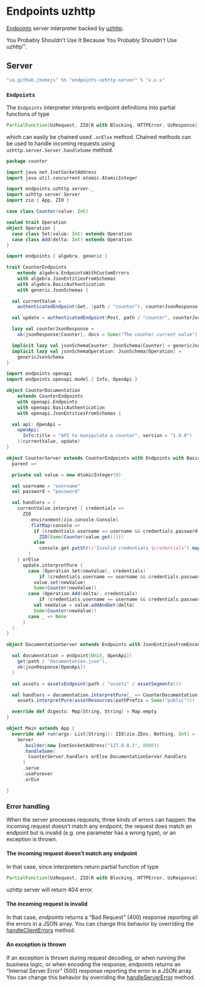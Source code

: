 # Endpoints uzhttp 

[Endpoints](https://github.com/julienrf/endpoints) server interpreter backed by [uzhttp](https://github.com/polynote/uzhttp).

You Probably Shouldn't Use It Because You Probably Shouldn't Use uzhttp™.
## Server

~~~ scala
"io.github.jkobejs" %% "endpoints-uzhttp-server" % "x.x.x"
~~~

### `Endpoints`

The `Endpoints` interpreter interprets endpoint definitions into partial functions of type
```scala
PartialFunction[UzRequest, ZIO[R with Blocking, HTTPError, UzResponse]]
```
which can easily be chained used `.orElse` method. Chained methods can be used to handle incoming requests using `uzhttp.server.Server.handleSome` method.



```scala
package counter

import java.net.InetSocketAddress
import java.util.concurrent.atomic.AtomicInteger

import endpoints.uzhttp.server._
import uzhttp.server.Server
import zio.{ App, ZIO }

case class Counter(value: Int)

sealed trait Operation
object Operation {
  case class Set(value: Int) extends Operation
  case class Add(delta: Int) extends Operation
}

import endpoints.{ algebra, generic }

trait CounterEndpoints
    extends algebra.EndpointsWithCustomErrors
    with algebra.JsonEntitiesFromSchemas
    with algebra.BasicAuthentication
    with generic.JsonSchemas {

  val currentValue =
    authenticatedEndpoint(Get, (path / "counter"), counterJsonResponse)

  val update = authenticatedEndpoint(Post, path / "counter", counterJsonResponse, jsonRequest[Operation])

  lazy val counterJsonResponse =
    ok(jsonResponse[Counter], docs = Some("The counter current value"))

  implicit lazy val jsonSchemaCounter: JsonSchema[Counter] = genericJsonSchema
  implicit lazy val jsonSchemaOperation: JsonSchema[Operation] =
    genericJsonSchema
}

import endpoints.openapi
import endpoints.openapi.model.{ Info, OpenApi }

object CounterDocumentation
    extends CounterEndpoints
    with openapi.Endpoints
    with openapi.BasicAuthentication
    with openapi.JsonEntitiesFromSchemas {

  val api: OpenApi =
    openApi(
      Info(title = "API to manipulate a counter", version = "1.0.0")
    )(currentValue, update)
}

object CounterServer extends CounterEndpoints with Endpoints with BasicAuthentication with JsonEntitiesFromSchemas {
  parent =>

  private val value = new AtomicInteger(0)

  val username = "username"
  val password = "password"

  val handlers = (
    currentValue.interpret { credentials =>
      ZIO
        .environment[zio.console.Console]
        .flatMap(console =>
          if (credentials.username == username && credentials.password == password)
            ZIO(Some(Counter(value.get())))
          else
            console.get.putStr(s"Invalid credentials $credentials").map(_ => None)
        )
    } orElse
      update.interpretPure {
        case (Operation.Set(newValue), credentials)
            if (credentials.username == username && credentials.password == password) =>
          value.set(newValue)
          Some(Counter(newValue))
        case (Operation.Add(delta), credentials)
            if (credentials.username == username && credentials.password == password) =>
          val newValue = value.addAndGet(delta)
          Some(Counter(newValue))
        case _ => None
      }
  )
}

object DocumentationServer extends Endpoints with JsonEntitiesFromEncodersAndDecoders with Assets {

  val documentation = endpoint[Unit, OpenApi](
    get(path / "documentation.json"),
    ok(jsonResponse[OpenApi])
  )

  val assets = assetsEndpoint(path / "assets" / assetSegments())

  val handlers = documentation.interpretPure(_ => CounterDocumentation.api) orElse
    assets.interpretPure(assetResources(pathPrefix = Some("public")))

  override def digests: Map[String, String] = Map.empty
}

object Main extends App {
  override def run(args: List[String]): ZIO[zio.ZEnv, Nothing, Int] =
    Server
      .builder(new InetSocketAddress("127.0.0.1", 8080))
      .handleSome(
        CounterServer.handlers orElse DocumentationServer.handlers
      )
      .serve
      .useForever
      .orDie

}
```

### Error handling

When the server processes requests, three kinds of errors can happen: the incoming request doesn’t match
any endpoint, the request does match an endpoint but is invalid (e.g. one parameter has a wrong type), or
an exception is thrown.

#### The incoming request doesn’t match any endpoint

In that case, since interpreters return partial function of type 
```scala
PartialFunction[UzRequest, ZIO[R with Blocking, HTTPError, UzResponse]]
```
uzhttp server will return 404 error.

#### The incoming request is invalid

In that case, *endpoints* returns a “Bad Request” (400) response reporting all the errors in a
JSON array. You can change this behavior by overriding the
[handleClientErrors](https://jkobejs.github.io/endpoints-uzhttp/latest/api/endpoints/uzhttp/server/EndpointsWithCustomErrors.html) method.

#### An exception is thrown

If an exception is thrown during request decoding, or when running the business logic, or when
encoding the response, *endpoints* returns an “Internal Server Error” (500) response reporting
the error in a JSON array. You can change this behavior by overriding the
[handleServerError](https://jkobejs.github.io/endpoints-uzhttp/latest/api/endpoints/uzhttp/server/EndpointsWithCustomErrors.html) method.
